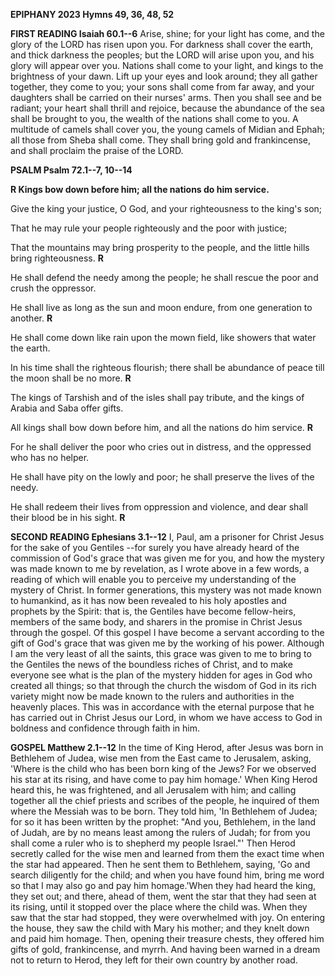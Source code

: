 **EPIPHANY 2023 Hymns 49, 36, 48, 52**

**FIRST READING Isaiah 60.1--6** Arise, shine; for your light has come,
and the glory of the LORD has risen upon you. For darkness shall cover
the earth, and thick darkness the peoples; but the LORD will arise upon
you, and his glory will appear over you. Nations shall come to your
light, and kings to the brightness of your dawn. Lift up your eyes and
look around; they all gather together, they come to you; your sons shall
come from far away, and your daughters shall be carried on their nurses'
arms. Then you shall see and be radiant; your heart shall thrill and
rejoice, because the abundance of the sea shall be brought to you, the
wealth of the nations shall come to you. A multitude of camels shall
cover you, the young camels of Midian and Ephah; all those from Sheba
shall come. They shall bring gold and frankincense, and shall proclaim
the praise of the LORD.

**PSALM Psalm 72.1--7, 10--14**

**R Kings bow down before him; all the nations do him service.**

Give the king your justice, O God, and your righteousness to the king's
son;

That he may rule your people righteously and the poor with justice;

That the mountains may bring prosperity to the people, and the little
hills bring righteousness. **R**

He shall defend the needy among the people; he shall rescue the poor and
crush the oppressor.

He shall live as long as the sun and moon endure, from one generation to
another. **R**

He shall come down like rain upon the mown field, like showers that
water the earth.

In his time shall the righteous flourish; there shall be abundance of
peace till the moon shall be no more. **R**

The kings of Tarshish and of the isles shall pay tribute, and the kings
of Arabia and Saba offer gifts.

All kings shall bow down before him, and all the nations do him
service. **R**

For he shall deliver the poor who cries out in distress, and the
oppressed who has no helper.

He shall have pity on the lowly and poor; he shall preserve the lives of
the needy.

He shall redeem their lives from oppression and violence, and dear shall
their blood be in his sight. **R**

**SECOND READING Ephesians 3.1--12** I, Paul, am a prisoner for Christ
Jesus for the sake of you Gentiles --for surely you have already heard
of the commission of God's grace that was given me for you, and how the
mystery was made known to me by revelation, as I wrote above in a few
words, a reading of which will enable you to perceive my understanding
of the mystery of Christ. In former generations, this mystery was not
made known to humankind, as it has now been revealed to his holy
apostles and prophets by the Spirit: that is, the Gentiles have become
fellow-heirs, members of the same body, and sharers in the promise in
Christ Jesus through the gospel. Of this gospel I have become a servant
according to the gift of God's grace that was given me by the working of
his power. Although I am the very least of all the saints, this grace
was given to me to bring to the Gentiles the news of the boundless
riches of Christ, and to make everyone see what is the plan of the
mystery hidden for ages in God who created all things; so that through
the church the wisdom of God in its rich variety might now be made known
to the rulers and authorities in the heavenly places. This was in
accordance with the eternal purpose that he has carried out in Christ
Jesus our Lord, in whom we have access to God in boldness and confidence
through faith in him.

**GOSPEL Matthew 2.1--12** In the time of King Herod, after Jesus was
born in Bethlehem of Judea, wise men from the East came to Jerusalem,
asking, 'Where is the child who has been born king of the Jews? For we
observed his star at its rising, and have come to pay him homage.' When
King Herod heard this, he was frightened, and all Jerusalem with him;
and calling together all the chief priests and scribes of the people, he
inquired of them where the Messiah was to be born. They told him, 'In
Bethlehem of Judea; for so it has been written by the prophet: "And you,
Bethlehem, in the land of Judah, are by no means least among the rulers
of Judah; for from you shall come a ruler who is to shepherd my people
Israel."' Then Herod secretly called for the wise men and learned from
them the exact time when the star had appeared. Then he sent them to
Bethlehem, saying, 'Go and search diligently for the child; and when you
have found him, bring me word so that I may also go and pay him
homage.'When they had heard the king, they set out; and there, ahead of
them, went the star that they had seen at its rising, until it stopped
over the place where the child was. When they saw that the star had
stopped, they were overwhelmed with joy. On entering the house, they saw
the child with Mary his mother; and they knelt down and paid him homage.
Then, opening their treasure chests, they offered him gifts of gold,
frankincense, and myrrh. And having been warned in a dream not to return
to Herod, they left for their own country by another road.


